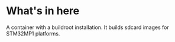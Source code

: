 
# What's in here

A container with a buildroot installation. It builds sdcard images for STM32MP1 platforms.

